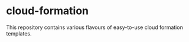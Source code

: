 # cloud-formation
This repository contains various flavours of easy-to-use cloud formation templates. 

